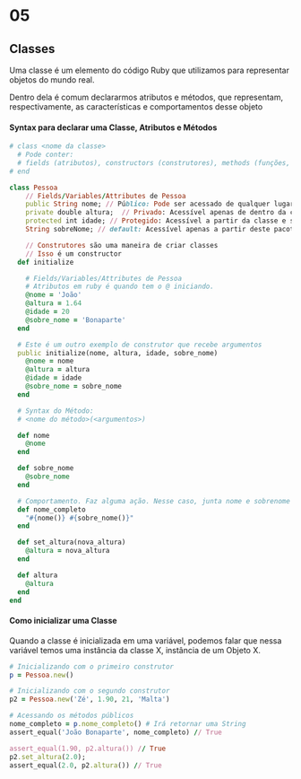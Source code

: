# 05

## Classes

Uma classe é um elemento do código Ruby que utilizamos para representar objetos do mundo real.

Dentro dela é comum declararmos atributos e métodos, que representam, respectivamente, as características e comportamentos desse objeto

#### Syntax para declarar uma Classe, Atributos e Métodos

```ruby
# class <nome da classe>
  # Pode conter:
  # fields (atributos), constructors (construtores), methods (funções, métodos)
# end

class Pessoa
    // Fields/Variables/Attributes de Pessoa
    public String nome; // Público: Pode ser acessado de qualquer lugar
    private double altura;  // Privado: Acessível apenas de dentro da classe
    protected int idade; // Protegido: Acessível a partir da classe e subclasses
    String sobreNome; // default: Acessível apenas a partir deste pacote

    // Construtores são uma maneira de criar classes
    // Isso é um constructor
  def initialize

    # Fields/Variables/Attributes de Pessoa
    # Atributos em ruby é quando tem o @ iniciando.
    @nome = 'João'
    @altura = 1.64
    @idade = 20
    @sobre_nome = 'Bonaparte'
  end

  # Este é um outro exemplo de construtor que recebe argumentos
  public initialize(nome, altura, idade, sobre_nome)
    @nome = nome
    @altura = altura
    @idade = idade
    @sobre_nome = sobre_nome
  end

  # Syntax do Método:
  # <nome do método>(<argumentos>)

  def nome
    @nome
  end

  def sobre_nome
    @sobre_nome
  end

  # Comportamento. Faz alguma ação. Nesse caso, junta nome e sobrenome
  def nome_completo
    "#{nome()} #{sobre_nome()}"
  end

  def set_altura(nova_altura)
    @altura = nova_altura
  end

  def altura
    @altura
  end
end
```

#### Como inicializar uma Classe

Quando a classe é inicializada em uma variável, podemos falar que nessa variável temos uma instância da classe X, instância de um Objeto X.

```ruby
# Inicializando com o primeiro construtor
p = Pessoa.new()

# Inicializando com o segundo construtor
p2 = Pessoa.new('Zé', 1.90, 21, 'Malta')

# Acessando os métodos públicos
nome_completo = p.nome_completo() # Irá retornar uma String
assert_equal('João Bonaparte', nome_completo) // True

assert_equal(1.90, p2.altura()) // True
p2.set_altura(2.0);
assert_equal(2.0, p2.altura()) // True
```

